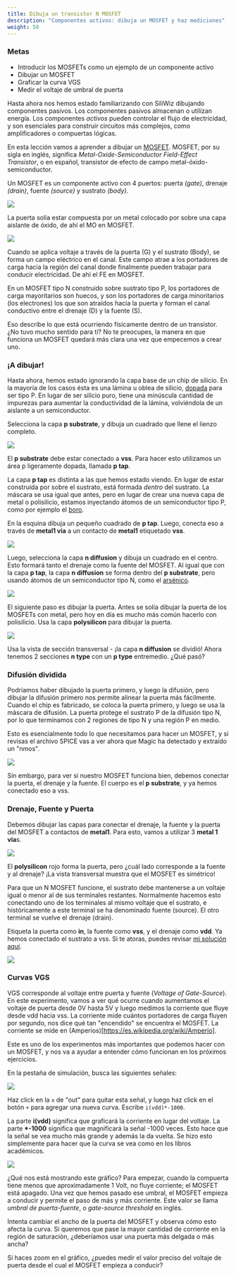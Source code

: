 ```yaml
---
title: Dibuja un transistor N MOSFET
description: "Componentes activos: dibuja un MOSFET y haz mediciones"
weight: 50
---
```


### Metas

* Introducir los MOSFETs como un ejemplo de un componente activo
* Dibujar un MOSFET
* Graficar la curva VGS
* Medir el voltaje de umbral de puerta

Hasta ahora nos hemos estado familiarizando con SiliWiz dibujando componentes pasivos. Los componentes pasivos almacenan o utilizan energía. Los componentes *activos* pueden controlar el flujo de electricidad, y son esenciales para construir circuitos más complejos, como amplificadores o compuertas lógicas.

En esta lección vamos a aprender a dibujar un [MOSFET](https://www.zerotoasiccourse.com/terminology/mosfet/). MOSFET, por su sigla en inglés, significa *Metal-Oxide-Semiconductor Field-Effect Transistor*, o en español, transistor de efecto de campo metal-óxido-semiconductor.

Un MOSFET es un componente activo con 4 puertos: puerta *(gate)*, drenaje *(drain)*, fuente *(source)* y sustrato *(body)*.

![](../../../siliwiz/images/image10.png)

La puerta solía estar compuesta por un metal colocado por sobre una capa aislante de óxido, de ahí el MO en MOSFET.

![](../../../siliwiz/images/image51.png)

Cuando se aplica voltaje a través de la puerta (G) y el sustrato (Body), se forma un campo eléctrico en el canal. Este campo atrae a los portadores de carga hacia la región del canal donde finalmente pueden trabajar para conducir electricidad. De ahí el FE en MOSFET.

En un MOSFET tipo N construido sobre sustrato tipo P, los portadores de carga mayoritarios son huecos, y son los portadores de carga minoritarios (los electrones) los que son atraídos hacia la puerta y forman el canal conductivo entre el drenaje (D) y la fuente (S).

Eso describe lo que está ocurriendo físicamente dentro de un transistor. ¿No tuvo mucho sentido para tí? No te preocupes, la manera en que funciona un MOSFET quedará más clara una vez que empecemos a crear uno.

### ¡A dibujar!

Hasta ahora, hemos estado ignorando la capa base de un chip de silicio. En la mayoría de los casos ésta es una lámina u oblea de silicio, [dopada](https://www.zerotoasiccourse.com/terminology/doping/) para ser tipo P. En lugar de ser silicio puro, tiene una minúscula cantidad de impurezas para aumentar la conductividad de la lámina, volviéndola de un aislante a un semiconductor.

Selecciona la capa **p substrate**, y dibuja un cuadrado que llene el lienzo completo.

![](../../../siliwiz/images/image12.png)

El **p substrate** debe estar conectado a **vss**. Para hacer esto utilizamos un área p ligeramente dopada, llamada **p tap**.

La capa **p tap** es distinta a las que hemos estado viendo. En lugar de estar construida por sobre el sustrato, está formada *dentro* del sustrato. La máscara se usa igual que antes, pero en lugar de crear una nueva capa de metal o polisilicio, estamos inyectando átomos de un semiconductor tipo P, como por ejemplo el [boro](https://es.wikipedia.org/wiki/Boro).

En la esquina dibuja un pequeño cuadrado de **p tap**. Luego, conecta eso a través de **metal1 via** a un contacto de **metal1** etiquetado **vss**.

![](../../../siliwiz/images/image33.png)

Luego, selecciona la capa **n diffusion** y dibuja un cuadrado en el centro. Esto formará tanto el drenaje como la fuente del MOSFET. Al igual que con la capa **p tap**, la capa **n diffusion** se forma dentro del **p substrate**, pero usando átomos de un semiconductor tipo N, como el [arsénico](https://es.wikipedia.org/wiki/Arsénico).

![](../../../siliwiz/images/image14.png)

El siguiente paso es dibujar la puerta. Antes se solía dibujar la puerta de los MOSFETs con metal, pero hoy en día es mucho más común hacerlo con polisilicio. Usa la capa **polysilicon** para dibujar la puerta.

![](../../../siliwiz/images/image50.png)

Usa la vista de sección transversal - ¡la capa **n diffusion** se dividió! Ahora tenemos 2 secciones **n type** con un **p type** entremedio. ¿Qué pasó?

### Difusión dividida

Podríamos haber dibujado la puerta primero, y luego la difusión, pero dibujar la difusión primero nos permite alinear la puerta más fácilmente. Cuando el chip es fabricado, se coloca la puerta primero, y luego se usa la máscara de difusión. La puerta protege el sustrato P de la difusión tipo N, por lo que terminamos con 2 regiones de tipo N y una región P en medio.

Esto es esencialmente todo lo que necesitamos para hacer un MOSFET, y si revisas el archivo SPICE vas a ver ahora que Magic ha detectado y extraído un "nmos".

![](../../../siliwiz/images/image25.png)

Sin embargo, para ver si nuestro MOSFET funciona bien, debemos conectar la puerta, el drenaje y la fuente. El cuerpo es el **p substrate**, y ya hemos conectado eso a vss.

### Drenaje, Fuente y Puerta

Debemos dibujar las capas para conectar el drenaje, la fuente y la puerta del MOSFET a contactos de **metal1**. Para esto, vamos a utilizar 3 **metal 1 via**s.

![](../../../siliwiz/images/image48.png)

El **polysilicon** rojo forma la puerta, pero ¿cuál lado corresponde a la fuente y al drenaje? ¡La vista transversal muestra que el MOSFET es simétrico!

Para que un N MOSFET funcione, el sustrato debe mantenerse a un voltaje igual o menor al de sus terminales restantes. Normalmente hacemos esto conectando uno de los terminales al mismo voltaje que el sustrato, e históricamente a este terminal se ha denominado fuente (source). El otro terminal se vuelve el drenaje (drain).

Etiqueta la puerta como **in**, la fuente como **vss**, y el drenaje como **vdd**. Ya hemos conectado el sustrato a vss. Si te atoras, puedes revisar [mi solución aquí](http://app.siliwiz.com/?preset=nmosfet).

![](../../../siliwiz/images/image28.png?width=20pc)

### Curvas VGS

VGS corresponde al voltaje entre puerta y fuente (*Voltage of Gate-Source*). En este experimento, vamos a ver qué ocurre cuando aumentamos el voltaje de puerta desde 0V hasta 5V y luego medimos la corriente que fluye desde vdd hacia vss. La corriente mide cuántos portadores de carga fluyen por segundo, nos dice qué tan "encendido" se encuentra el MOSFET. La corriente se mide en (Amperios)[https://es.wikipedia.org/wiki/Amperio].

Este es uno de los experimentos más importantes que podemos hacer con un MOSFET, y nos va a ayudar a entender cómo funcionan en los próximos ejercicios.

En la pestaña de simulación, busca las siguientes señales:

![](../../../siliwiz/images/image29.png)

Haz click en la `x` de "out" para quitar esta señal, y luego haz click en el botón `+` para agregar una nueva curva. Escribe `i(vdd)*-1000`.

La parte **i(vdd)** significa que graficará la corriente en lugar del voltaje. La parte **\*-1000** significa que magnificará la señal -1000 veces. Esto hace que la señal se vea mucho más grande y además la da vuelta. Se hizo esto simplemente para hacer que la curva se vea como en los libros académicos.

![](../../../siliwiz/images/image23.png)

¿Qué nos está mostrando este gráfico? Para empezar, cuando la compuerta tiene menos que aproximadamente 1 Volt, no fluye corriente; el MOSFET está apagado. Una vez que hemos pasado ese umbral, el MOSFET empieza a conducir y permite el paso de más y más corriente. Este valor se llama *umbral de puerta-fuente*, o *gate-source threshold* en inglés.

Intenta cambiar el ancho de la puerta del MOSFET y observa cómo esto afecta la curva. Si queremos que pase la mayor cantidad de corriente en la región de saturación, ¿deberíamos usar una puerta más delgada o más ancha?

Si haces zoom en el gráfico, ¿puedes medir el valor preciso del voltaje de puerta desde el cual el MOSFET empieza a conducir?
